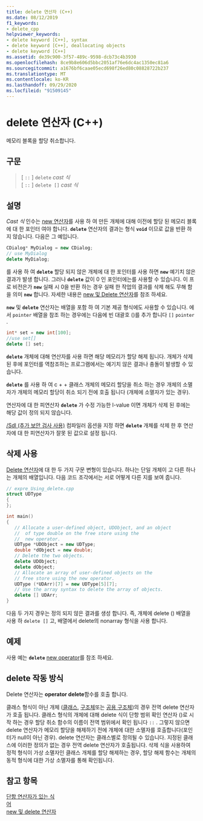 ```yaml
---
title: delete 연산자 (C++)
ms.date: 08/12/2019
f1_keywords:
- delete_cpp
helpviewer_keywords:
- delete keyword [C++], syntax
- delete keyword [C++], deallocating objects
- delete keyword [C++]
ms.assetid: de39c900-3f57-489c-9598-dcb73c4b3930
ms.openlocfilehash: 8ce9b8e606d5bbc2051af76e6dc4ac1350ec81a6
ms.sourcegitcommit: a1676bf6caae05ecd698f26ed80c08828722b237
ms.translationtype: MT
ms.contentlocale: ko-KR
ms.lasthandoff: 09/29/2020
ms.locfileid: "91509145"
---
```

# <a name="delete-operator-c"></a>delete 연산자 (C++)

메모리 블록을 할당 취소합니다.

## <a name="syntax"></a>구문

> [ `::` ] `delete` *cast 식*\
> [ `::` ] `delete []` *cast 식*

## <a name="remarks"></a>설명

*Cast 식* 인수는 [new 연산자](../cpp/new-operator-cpp.md)를 사용 하 여 만든 개체에 대해 이전에 할당 된 메모리 블록에 대 한 포인터 여야 합니다. **`delete`** 연산자의 결과는 형식 **`void`** 이므로 값을 반환 하지 않습니다. 다음은 그 예입니다.

```cpp
CDialog* MyDialog = new CDialog;
// use MyDialog
delete MyDialog;
```

를 사용 하 여 **`delete`** 할당 되지 않은 개체에 대 한 포인터를 사용 하면 **`new`** 예기치 않은 결과가 발생 합니다. 그러나 **`delete`** 값이 0 인 포인터에는를 사용할 수 있습니다. 이 프로 비전은가 **`new`** 실패 시 0을 반환 하는 경우 실패 한 작업의 결과를 삭제 해도 무해 함을 의미 **`new`** 합니다. 자세한 내용은 [new 및 Delete 연산자](../cpp/new-and-delete-operators.md)를 참조 하세요.

**`new`** 및 **`delete`** 연산자는 배열을 포함 하 여 기본 제공 형식에도 사용할 수 있습니다. 에서 `pointer` 배열을 참조 하는 경우에는 다음에 빈 대괄호 ()를 추가 합니다 `[]` `pointer` .

```cpp
int* set = new int[100];
//use set[]
delete [] set;
```

**`delete`** 개체에 대해 연산자를 사용 하면 해당 메모리가 할당 해제 됩니다. 개체가 삭제된 후에 포인터를 역참조하는 프로그램에서는 예기치 않은 결과나 충돌이 발생할 수 있습니다.

**`delete`** 를 사용 하 여 c + + 클래스 개체의 메모리 할당을 취소 하는 경우 개체의 소멸자가 개체의 메모리 할당이 취소 되기 전에 호출 됩니다 (개체에 소멸자가 있는 경우).

연산자에 대 한 피연산자 **`delete`** 가 수정 가능한 l-value 이면 개체가 삭제 된 후에는 해당 값이 정의 되지 않습니다.

[/Sdl (추가 보안 검사 사용)](../build/reference/sdl-enable-additional-security-checks.md) 컴파일러 옵션을 지정 하면 **`delete`** 개체를 삭제 한 후 연산자에 대 한 피연산자가 잘못 된 값으로 설정 됩니다.

## <a name="using-delete"></a>삭제 사용

[Delete 연산자](../cpp/delete-operator-cpp.md)에 대 한 두 가지 구문 변형이 있습니다. 하나는 단일 개체이 고 다른 하나는 개체의 배열입니다. 다음 코드 조각에서는 서로 어떻게 다른 지를 보여 줍니다.

```cpp
// expre_Using_delete.cpp
struct UDType
{
};

int main()
{
   // Allocate a user-defined object, UDObject, and an object
   //  of type double on the free store using the
   //  new operator.
   UDType *UDObject = new UDType;
   double *dObject = new double;
   // Delete the two objects.
   delete UDObject;
   delete dObject;
   // Allocate an array of user-defined objects on the
   // free store using the new operator.
   UDType (*UDArr)[7] = new UDType[5][7];
   // Use the array syntax to delete the array of objects.
   delete [] UDArr;
}
```

다음 두 가지 경우는 정의 되지 않은 결과를 생성 합니다. 즉, 개체에 delete () 배열을 사용 하 `delete []` 고, 배열에서 delete의 nonarray 형식을 사용 합니다.

## <a name="example"></a>예제

사용 예는 **`delete`** [new operator](../cpp/new-operator-cpp.md)를 참조 하세요.

## <a name="how-delete-works"></a>delete 작동 방식

Delete 연산자는 **operator delete**함수를 호출 합니다.

클래스 형식이 아닌 개체 ([클래스](../cpp/class-cpp.md), [구조체](../cpp/struct-cpp.md)또는 [공용 구조체](../cpp/unions.md))의 경우 전역 delete 연산자가 호출 됩니다. 클래스 형식의 개체에 대해 delete 식이 단항 범위 확인 연산자 ()로 시작 하는 경우 할당 취소 함수의 이름이 전역 범위에서 확인 됩니다 `::` . 그렇지 않으면 delete 연산자가 메모리 할당을 해제하기 전에 개체에 대한 소멸자를 호출합니다(포인터가 null이 아닌 경우). delete 연산자는 클래스별로 정의될 수 있습니다. 지정된 클래스에 이러한 정의가 없는 경우 전역 delete 연산자가 호출됩니다. 삭제 식을 사용하여 정적 형식이 가상 소멸자인 클래스 개체를 할당 해제하는 경우, 할당 해제 함수는 개체의 동적 형식에 대한 가상 소멸자를 통해 확인됩니다.

## <a name="see-also"></a>참고 항목

[단항 연산자가 있는 식](../cpp/expressions-with-unary-operators.md)\
[어](../cpp/keywords-cpp.md)\
[new 및 delete 연산자](../cpp/new-and-delete-operators.md)
